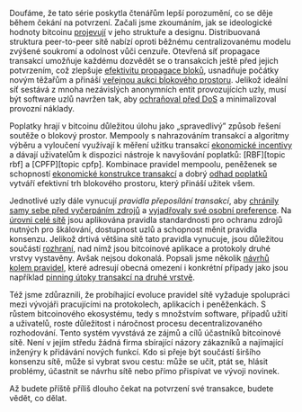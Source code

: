 Doufáme, že tato série poskytla čtenářům lepší porozumění, co se děje
během čekání na potvrzení. Začali jsme zkoumáním, jak se ideologické
hodnoty bitcoinu [projevují][policy01] v jeho struktuře a designu.
Distribuovaná struktura peer-to-peer sítě nabízí oproti běžnému
centralizovanému modelu zvýšené soukromí a odolnost vůči cenzuře.
Otevřená síť propagace transakcí umožňuje každému dozvědět se o
transakcích ještě před jejich potvrzením, což zlepšuje [efektivitu
propagace bloků][policy01], usnadňuje počátky novým těžařům a přináší
[veřejnou aukci blokového prostoru][policy02]. Jelikož ideální síť sestává
z mnoha nezávislých anonymních entit provozujících uzly, musí být
software uzlů navržen tak, aby [ochraňoval před DoS][policy05] a
minimalizoval provozní náklady.

Poplatky hrají v bitcoinu důležitou úlohu jako „spravedlivý” způsob
řešení soutěže o blokový prostor. Mempooly s nahrazováním transakcí
a algoritmy výběru a vyloučení využívají k měření užitku transakcí
[ekonomické incentivy][policy02] a dávají uživatelům k dispozici nástroje
k navyšování poplatků: [RBF][topic rbf] a [CPFP][topic cpfp]. Kombinace
pravidel mempoolu, peněženek se schopností [ekonomické konstrukce
transakcí][policy03] a dobrý [odhad poplatků][policy04] vytváří efektivní
trh blokového prostoru, který přináší užitek všem.

Jednotlivé uzly dále vynucují _pravidla přeposílání transakcí_, aby
[chránily samy sebe před vyčerpáním zdrojů][policy05] a [vyjadřovaly
své osobní preference][policy06]. Na [úrovni celé sítě][policy07]
jsou aplikována pravidla standardnosti pro ochranu zdrojů nutných pro
škálování, dostupnost uzlů a schopnost měnit pravidla konsenzu. Jelikož
drtivá většina sítě tato pravidla vynucuje, jsou důležitou součástí
[rozhraní][policy08], nad nímž jsou bitcoinové aplikace a protokoly
druhé vrstvy vystavěny. Avšak nejsou dokonalá. Popsali jsme několik
[návrhů kolem pravidel][policy09], které adresují obecná omezení i
konkrétní případy jako jsou například [pinning útoky transakcí na
druhé vrstvě][policy08].

Též jsme zdůraznili, že probíhající evoluce pravidel sítě vyžaduje
spolupráci mezi vývojáři pracujícími na protokolech, aplikacích i
peněženkách. S růstem bitcoinového ekosystému, tedy s množstvím software,
případů užití a uživatelů, roste důležitost i náročnost procesu
decentralizovaného rozhodování. Tento systém vyvstává ze zájmů a cílů
účastníků bitcoinové sítě. Není v jejím středu žádná firma sbírající
názory zákazníků a najímající inženýry k přidávání nových funkcí.
Kdo si přeje být součástí širšího konsenzu sítě, může si vybrat
svou cestu: může se učit, ptát se, hlásit problémy, účastnit
se návrhu sítě nebo přímo přispívat ve vývoji novinek.

Až budete příště příliš dlouho čekat na potvrzení své transakce,
budete vědět, co dělat.

[policy01]: /cs/newsletters/2023/05/17/#čekání-na-potvrzení-1-k-čemu-je-mempool
[policy02]: /cs/newsletters/2023/05/24/#čekání-na-potvrzení-2-incentivy
[policy03]: /cs/newsletters/2023/05/31/#čekání-na-potvrzení-3-aukce-blokového-prostoru
[policy04]: /cs/newsletters/2023/06/07/#čekání-na-potvrzení-4-odhad-poplatků
[policy05]: /cs/newsletters/2023/06/14/#čekání-na-potvrzení-5-pravidla-pro-ochranu-zdrojů-uzlů
[policy06]: /cs/newsletters/2023/06/21/#čekání-na-potvrzení-6-konzistence-pravidel
[policy07]: /cs/newsletters/2023/06/28/#čekání-na-potvrzení-7-síťové-zdroje
[policy08]: /cs/newsletters/2023/07/05/#čekání-na-potvrzení-8-pravidla-jako-rozhraní
[policy09]: /cs/newsletters/2023/07/12/#čekání-na-potvrzení-9-návrhy-pravidel
